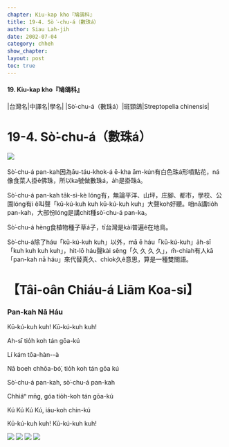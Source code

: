 ```yaml
---
chapter: Kiu-kap kho『鳩鴿科』
title: 19-4. Sò͘-chu-á（數珠á）
author: Siau Lah-jih
date: 2002-07-04
category: chheh
show_chapter: 
layout: post
toc: true
---
```


#### 19. Kiu-kap kho『鳩鴿科』


|台灣名|中譯名|學名|
|Sò͘-chu-á（數珠á）|斑頸鴿|Streptopelia chinensis|


# 19-4. Sò͘-chu-á（數珠á）


![](../too5/19/19-4-1.Sò͘-chu-á.jpg)


Sò͘-chu-á pan-kah因為āu-táu-khok-á ē-kha ām-kún有白色珠á形噴點花，ná像食菜人掛ê佛珠，所以ka號做數珠á，a̍h是掛珠á。

Sò͘-chu-á pan-kah ta̍k-sì-kè lóng有，無論平洋、山坪，庄腳、都市，學校、公園lóng有i ê叫聲「kū-kú-kuh kuh kū-kú-kuh kuh」大聲koh好聽。咱nā講tio̍h pan-kah，大部份lóng是講chit種sò͘-chu-á pan-ka。

Sò͘-chu-á hèng食植物種子草á子，tī台灣是kài普遍ê在地鳥。

Sò͘-chu-á除了háu「kū-kú-kuh kuh」以外，mā ē háu「kū-kú-kuh」a̍h-sī「kuh kuh kuh kuh」，hit-lō háu聲kài sêng「久 久 久 久」，m̄-chiah有人kā「pan-kah nā háu」來代替真久、chiok久ê意思，算是一種雙關語。


# 【Tâi-oân Chiáu-á Liām Koa-si】

### **Pan-kah Nā Háu**

Kū-kú-kuh kuh! Kū-kú-kuh kuh!

Ah-sī tio̍h koh tán gōa-kú

Lí kám tōa-hàn--à
 
Nā boeh chhōa-bó͘, tio̍h koh tán gōa kú

Sò͘-chu-á pan-kah, sò͘-chu-á pan-kah

Chhiáⁿ mn̄g, góa tio̍h-koh tán gōa-kú

Kú Kú Kú Kú, iáu-koh chin-kú

Kū-kú-kuh kuh! Kū-kú-kuh kuh!


![](../too5/19/19-4-3.Sò͘-chu-á.jpg)
![](../too5/19/19-4-2.Sò͘-chu-á.jpg)
![](../too5/19/19-4-4.Sò͘-chu-á.jpg)
![](../too5/19/19-4-5.Sò͘-chu-á.jpg)


